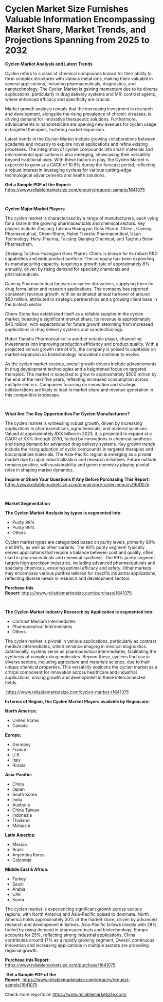 <p><h1>Cyclen Market Size Furnishes Valuable Information Encompassing Market Share, Market Trends, and Projections Spanning from 2025 to 2032</h1></p><p><strong>Cyclen Market Analysis and Latest Trends</strong></p>
<p><p>Cyclen refers to a class of chemical compounds known for their ability to form complex structures with various metal ions, making them valuable in several applications, including pharmaceuticals, diagnostics, and nanotechnology. The Cyclen Market is gaining momentum due to its diverse applications, particularly in drug delivery systems and MRI contrast agents, where enhanced efficacy and specificity are crucial.</p><p>Market growth analysis reveals that the increasing investment in research and development, alongside the rising prevalence of chronic diseases, is driving demand for innovative therapeutic solutions. Furthermore, advancements in nanomedicine are opening new avenues for cyclen usage in targeted therapies, fostering market expansion. </p><p>Latest trends in the Cyclen Market include growing collaborations between academia and industry to explore novel applications and refine existing processes. The integration of cyclen compounds into smart materials and environmental applications is also emerging, showcasing their versatility beyond traditional uses. With these factors in play, the Cyclen Market is expected to grow at a CAGR of 10.8% during the forecast period, reflecting a robust interest in leveraging cyclens for various cutting-edge technological advancements and health solutions.</p></p>
<p><strong>Get a Sample PDF of the Report:&nbsp;</strong> <a href="https://www.reliablemarketsize.com/enquiry/request-sample/1641075?utm_campaign=1133&utm_medium=2&utm_source=Github&utm_content=ia&utm_term=02032025&utm_id=cyclen">https://www.reliablemarketsize.com/enquiry/request-sample/1641075</a></p>
<p>&nbsp;</p>
<p><strong>Cyclen Major Market Players</strong></p>
<p><p>The cyclen market is characterized by a range of manufacturers, each vying for a share in the growing pharmaceuticals and chemical sectors. Key players include Zhejiang Taizhou Huangyan Goss Pharm. Chem., Caming Pharmaceutical, Chem-Stone, Hubei Tianshu Pharmaceutical, Usun Technology, Heryi Pharma, Taicang Qianjing Chemical, and Taizhou Bolon Pharmachem.</p><p>Zhejiang Taizhou Huangyan Goss Pharm. Chem. is known for its robust R&D capabilities and wide product portfolio. The company has been expanding its manufacturing capacity, targeting a growth rate of approximately 8% annually, driven by rising demand for specialty chemicals and pharmaceuticals.</p><p>Caming Pharmaceutical focuses on cyclen derivatives, supplying them for drug formulation and research applications. The company has reported consistent revenue growth, with an estimated annual turnover of around $50 million, attributed to strategic partnerships and a growing client base in the biotech sector.</p><p>Chem-Stone has established itself as a reliable supplier in the cyclen market, boasting a significant market share. Its revenue is approximately $40 million, with expectations for future growth stemming from increased applications in drug delivery systems and nanotechnology.</p><p>Hubei Tianshu Pharmaceutical is another notable player, channeling investments into improving production efficiency and product quality. With a projected annual growth rate of 6%, the company is poised to capitalize on market expansion as biotechnology innovations continue to evolve.</p><p>As the cyclen market evolves, overall growth drivers include advancements in drug development technologies and a heightened focus on targeted therapies. The market is expected to grow to approximately $500 million by the end of the next five years, reflecting increased consumption across multiple sectors. Companies focusing on innovation and strategic collaborations are likely to lead in market share and revenue generation in this competitive landscape.</p></p>
<p>&nbsp;</p>
<p><strong>What Are The Key Opportunities For Cyclen Manufacturers?</strong></p>
<p><p>The cyclen market is witnessing robust growth, driven by increasing applications in pharmaceuticals, agrochemicals, and material sciences. Valued at approximately $XX billion in 2023, it is projected to expand at a CAGR of XX% through 2030, fueled by innovations in chemical synthesis and rising demand for advanced drug delivery systems. Key growth trends include the rising adoption of cyclic compounds in targeted therapies and biocompatible materials. The Asia-Pacific region is emerging as a pivotal market due to rapid industrialization and research initiatives. Future outlook remains positive, with sustainability and green chemistry playing pivotal roles in shaping market dynamics.</p></p>
<p><strong>Inquire or Share Your Questions If Any Before Purchasing This Report:</strong> <a href="https://www.reliablemarketsize.com/enquiry/pre-order-enquiry/1641075?utm_campaign=1133&utm_medium=2&utm_source=Github&utm_content=ia&utm_term=02032025&utm_id=cyclen">https://www.reliablemarketsize.com/enquiry/pre-order-enquiry/1641075</a></p>
<p>&nbsp;</p>
<p><strong>Market Segmentation</strong></p>
<p><strong>The Cyclen Market Analysis by types is segmented into:</strong></p>
<p><ul><li>Purity 98%</li><li>Purity 99%</li><li>Others</li></ul></p>
<p><p>Cyclen market types are categorized based on purity levels, primarily 98% and 99%, as well as other variants. The 98% purity segment typically serves applications that require a balance between cost and quality, often used in pharmaceuticals and chemical synthesis. The 99% purity segment targets high-precision industries, including advanced pharmaceuticals and specialty chemicals, ensuring optimal efficacy and safety. Other markets may encompass various purities tailored for specific industrial applications, reflecting diverse needs in research and development sectors.</p></p>
<p><strong>Purchase this Report:&nbsp;</strong><a href="https://www.reliablemarketsize.com/purchase/1641075?utm_campaign=1133&utm_medium=2&utm_source=Github&utm_content=ia&utm_term=02032025&utm_id=cyclen">https://www.reliablemarketsize.com/purchase/1641075</a></p>
<p>&nbsp;</p>
<p><strong>The Cyclen Market Industry Research by Application is segmented into:</strong></p>
<p><ul><li>Contrast Medium Intermediates</li><li>Pharmaceutical Intermediates</li><li>Others</li></ul></p>
<p><p>The cyclen market is pivotal in various applications, particularly as contrast medium intermediates, which enhance imaging in medical diagnostics. Additionally, cyclens serve as pharmaceutical intermediates, facilitating the synthesis of complex drug molecules. Beyond these, cyclens find use in diverse sectors, including agriculture and materials science, due to their unique chemical properties. This versatility positions the cyclen market as a critical component for innovation across healthcare and industrial applications, driving growth and development in these interconnected fields.</p></p>
<p><a href="https://www.reliablemarketsize.com/cyclen-market-r1641075?utm_campaign=1133&utm_medium=2&utm_source=Github&utm_content=ia&utm_term=02032025&utm_id=cyclen">&nbsp;https://www.reliablemarketsize.com/cyclen-market-r1641075</a></p>
<p><strong>In terms of Region, the Cyclen Market Players available by Region are:</strong></p>
<p>
    <p> <strong> North America: </strong>
        <ul>
            <li>United States</li>
            <li>Canada</li>
        </ul>
        </p> 
    <p> <strong> Europe: </strong>
        <ul>
            <li>Germany</li>
            <li>France</li>
            <li>U.K.</li>
            <li>Italy</li>
            <li>Russia</li>
        </ul>
        </p> 
    <p> <strong> Asia-Pacific: </strong>
        <ul>
            <li>China</li>
            <li>Japan</li>
            <li>South Korea</li>
            <li>India</li>
            <li>Australia</li>
            <li>China Taiwan</li>
            <li>Indonesia</li>
            <li>Thailand</li>
            <li>Malaysia</li>
        </ul>
        </p> 
    <p> <strong> Latin America: </strong>
        <ul>
            <li>Mexico</li>
            <li>Brazil</li>
            <li>Argentina Korea</li>
            <li>Colombia</li>
        </ul>
        </p> 
    <p> <strong> Middle East & Africa: </strong>
        <ul>
            <li>Turkey</li>
            <li>Saudi</li>
            <li>Arabia</li>
            <li>UAE</li>
            <li>Korea</li>
        </ul>
    </p>
    </p>
<p><p>The cyclen market is experiencing significant growth across various regions, with North America and Asia-Pacific poised to dominate. North America holds approximately 30% of the market share, driven by advanced research and development initiatives. Asia-Pacific follows closely with 28%, fueled by rising demand in pharmaceuticals and biotechnology. Europe accounts for 25%, reflecting strong industrial applications. China contributes around 17% as a rapidly growing segment. Overall, continuous innovation and increasing applications in multiple sectors are propelling regional growth.</p></p>
<p><strong>Purchase this Report: </strong><a href="https://www.reliablemarketsize.com/purchase/1641075?utm_campaign=1133&utm_medium=2&utm_source=Github&utm_content=ia&utm_term=02032025&utm_id=cyclen">https://www.reliablemarketsize.com/purchase/1641075</a></p>
<p>&nbsp;<strong>Get a Sample PDF of the Report:&nbsp;&nbsp;</strong><a href="https://www.reliablemarketsize.com/enquiry/request-sample/1641075?utm_campaign=1133&utm_medium=2&utm_source=Github&utm_content=ia&utm_term=02032025&utm_id=cyclen">https://www.reliablemarketsize.com/enquiry/request-sample/1641075</a></p>
<p><strong></strong></p>
<p>Check more reports on <a href="https://www.reliablemarketsize.com/?utm_campaign=1133&utm_medium=2&utm_source=Github&utm_content=ia&utm_term=02032025&utm_id=cyclen">https://www.reliablemarketsize.com/</a></p>